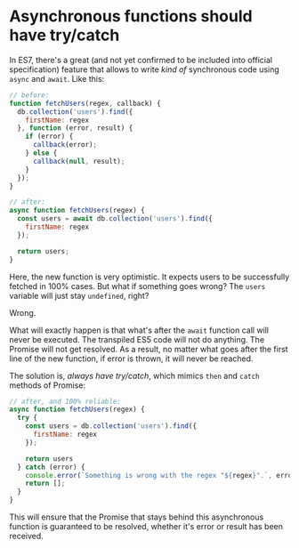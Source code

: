 # Asynchronous functions should have try/catch

In ES7, there's a great (and not yet confirmed to be included into official
specification) feature that allows to write _kind of_ synchronous code using
`async` and `await`. Like this:

```javascript
// before:
function fetchUsers(regex, callback) {
  db.collection('users').find({
    firstName: regex
  }, function (error, result) {
    if (error) {
      callback(error);
    } else {
      callback(null, result);
    }
  });
}

// after:
async function fetchUsers(regex) {
  const users = await db.collection('users').find({
    firstName: regex
  });

  return users;
}
```

Here, the new function is very optimistic. It expects users to be successfully
fetched in 100% cases. But what if something goes wrong? The `users` variable
will just stay `undefined`, right?

Wrong.

What will exactly happen is that what's after the `await` function call will
never be executed. The transpiled ES5 code will not do anything. The Promise
will not get resolved. As a result, no matter what goes after the first line of
the new function, if error is thrown, it will never be reached.

The solution is, _always have try/catch_, which mimics `then` and `catch`
methods of Promise:

```javascript
// after, and 100% reliable:
async function fetchUsers(regex) {
  try {
    const users = db.collection('users').find({
      firstName: regex
    });

    return users
  } catch (error) {
    console.error(`Something is wrong with the regex "${regex}".`, error);
    return [];
  }
}
```

This will ensure that the Promise that stays behind this asynchronous function
is guaranteed to be resolved, whether it's error or result has been received.
